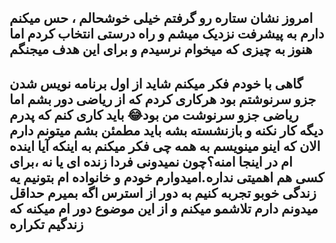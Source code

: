 امروز نشان ستاره رو گرفتم خیلی خوشحالم ، حس میکنم دارم به پیشرفت نزدیک میشم و راه درستی انتخاب کردم
اما هنوز به چیزی که میخوام نرسیدم و برای این هدف میجنگم
---
گاهی با خودم فکر میکنم شاید از اول برنامه نویس شدن جزو سرنوشتم بود
هرکاری کردم که از ریاضی دور بشم اما ریاضی جزو سرنوشت من بود😂
باید کاری کنم که پدرم دیگه کار نکنه و بازنشسته بشه
باید مطمئن بشم میتونم
دارم الان که اینو مینویسم به همه چی فکر میکنم به اینکه آیا اینده ام در اینجا امنه؟چون نمیدونی فردا زنده ای یا نه
،برای کسی هم اهمیتی نداره.امیدوارم خودم و خانواده ام بتونیم یه زندگی خوبو تجربه کنیم به دور از استرس
اگه بمیرم حداقل میدونم دارم تلاشمو میکنم و از این موضوع دور ام میکنه که زندگیم تکراره
---
